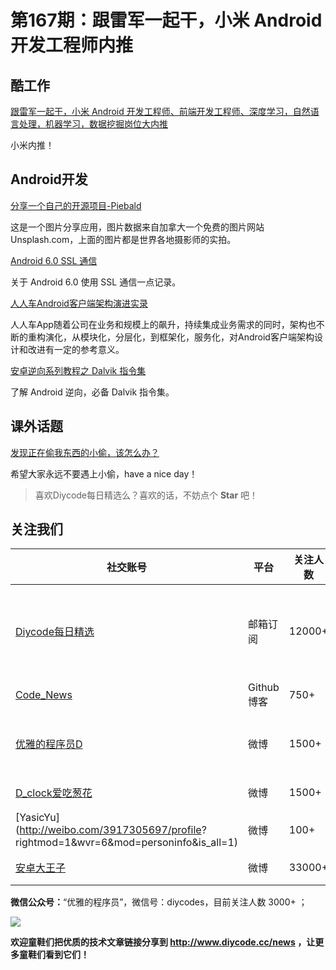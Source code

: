 # 第167期：跟雷军一起干，小米 Android 开发工程师内推

## 酷工作

[跟雷军一起干，小米 Android 开发工程师、前端开发工程师、深度学习，自然语言处理，机器学习，数据挖掘岗位大内推](https://www.diycode.cc/topics/600)

小米内推！

## Android开发

[分享一个自己的开源项目-Piebald](https://www.diycode.cc/topics/601)

这是一个图片分享应用，图片数据来自加拿大一个免费的图片网站Unsplash.com，上面的图片都是世界各地摄影师的实拍。 

[Android 6.0 SSL 通信](http://www.jianshu.com/p/fefeb1b310f1)

关于 Android 6.0 使用 SSL 通信一点记录。

[人人车Android客户端架构演进实录](https://mp.weixin.qq.com/s/lqkqNv7BW2F7dPKOTzlxQw)

人人车App随着公司在业务和规模上的飙升，持续集成业务需求的同时，架构也不断的重构演化，从模块化，分层化，到框架化，服务化，对Android客户端架构设计和改进有一定的参考意义。

[安卓逆向系列教程之 Dalvik 指令集](http://blog.csdn.net/wizardforcel/article/details/54730253)

了解 Android 逆向，必备 Dalvik 指令集。
 
## 课外话题

[发现正在偷我东西的小偷，该怎么办？](https://www.zhihu.com/question/27857599)

希望大家永远不要遇上小偷，have a nice day！

> 喜欢Diycode每日精选么？喜欢的话，不妨点个 **Star** 吧！

## 关注我们

| 社交账号  |  平台  | 关注人数 | 说明 |
| -------- | -------- | -------- | -------- |
| [Diycode每日精选](http://list.qq.com/cgi-bin/qf_invite?id=d469993d2c888e971c0fbb2309c4d84256968386b126b967)|   邮箱订阅  | 12000+ | 每日分享一次Android、iOS、Swfit技术干货  |
| [Code_News](https://github.com/DiyCodes/code_news) |    Github博客  |750+ | 每日邮件推送列表  |
| [优雅的程序员D](http://weibo.com/u/5891258264) |   微博  | 1500+ | 官方微博，每日分享开源信息  |
| [D_clock爱吃葱花](http://weibo.com/u/2480694892)  |   微博  | 1500+ | 日报发起人  |
|[YasicYu](http://weibo.com/3917305697/profile? rightmod=1&wvr=6&mod=personinfo&is_all=1)  |   微博  | 100+ | 日报发起人  |
|[安卓大王子](http://weibo.com/apkbus/)   |   微博  | 33000+ | 日报发起人  |

**微信公众号：**“优雅的程序员”，微信号：diycodes，目前关注人数 3000+ ；

![](http://upload-images.jianshu.io/upload_images/1846413-b42abfa70f909099.jpg?imageMogr2/auto-orient/strip%7CimageView2/2/w/1240)

**欢迎童鞋们把优质的技术文章链接分享到 http://www.diycode.cc/news ，让更多童鞋们看到它们！**
